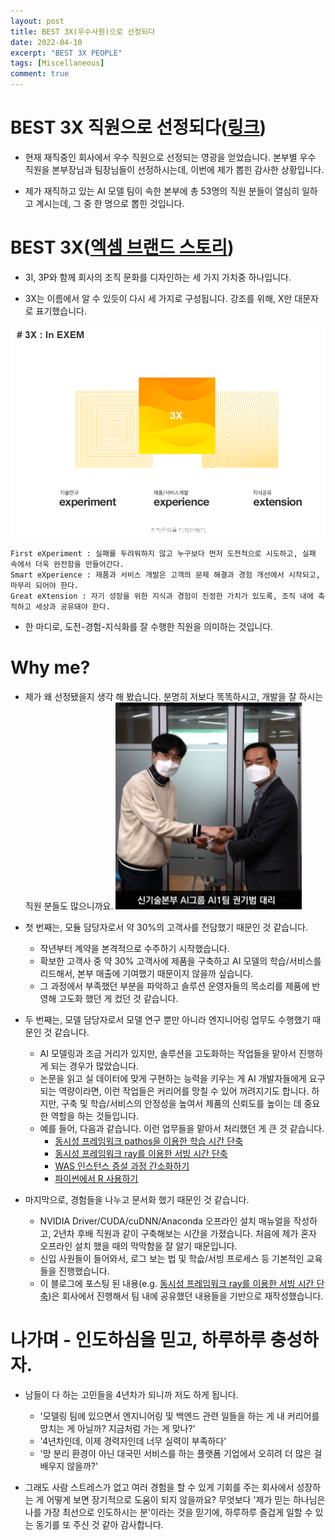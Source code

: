 ```yaml
---
layout: post
title: BEST 3X(우수사원)으로 선정되다
date: 2022-04-10
excerpt: "BEST 3X PEOPLE"
tags: [Miscellaneous]
comment: true
---
```



# BEST 3X 직원으로 선정되다([링크](https://elegant-marquess-7fb.notion.site/BEST-3X-c07286528a0f41c282414a2ba2eff882))
- 현재 재직중인 회사에서 우수 직원으로 선정되는 영광을 얻었습니다. 본부별 우수 직원을 본부장님과 팀장님들이 선정하시는데, 이번에 제가 뽑힌 감사한 상황입니다.

- 제가 재직하고 있는 AI 모델 팀이 속한 본부에 총 53명의 직원 분들이 열심히 일하고 계시는데, 그 중 한 명으로 뽑힌 것입니다.

# BEST 3X([엑셈 브랜드 스토리](https://blog.ex-em.com/1268))
- 3I, 3P와 함께 회사의 조직 문화를 디자인하는 세 가지 가치중 하나입니다.

- 3X는 이름에서 알 수 있듯이 다시 세 가지로 구성됩니다. 강조를 위해, X만 대문자로 표기했습니다.


![3X](/imgs/3X.PNG)


	First eXperiment : 실패를 두려워하지 않고 누구보다 먼저 도전적으로 시도하고, 실패 속에서 더욱 완전함을 만들어간다.
	Smart eXperience : 제품과 서비스 개발은 고객의 문제 해결과 경험 개선에서 시작되고, 마무리 되어야 한다.
	Great eXtension : 자기 성장을 위한 지식과 경험이 진정한 가치가 있도록, 조직 내에 축적하고 세상과 공유돼야 한다.

- 한 마디로, 도전-경험-지식화를 잘 수행한 직원을 의미하는 것입니다.


# Why me?

-  제가 왜 선정됐을지 생각 해 봤습니다. 분명히 저보다 똑똑하시고, 개발을 잘 하시는 직원 분들도 많으니까요.
![lunch](/imgs/lunch.PNG)


-  첫 번째는, 모듈 담당자로서 약 30%의 고객사를 전담했기 때문인 것 같습니다.
	-  작년부터 계약을 본격적으로 수주하기 시작했습니다.
	-  확보한 고객사 중 약 30% 고객사에 제품을 구축하고 AI 모델의 학습/서비스를 리드해서, 본부 매출에 기여했기 때문이지 않을까 싶습니다.
	-  그 과정에서 부족했던 부분을 파악하고 솔루션 운영자들의 목소리를 제품에 반영해 고도화 했던 게 컸던 것 같습니다.


-	두 번째는, 모델 담당자로서 모델 연구 뿐만 아니라 엔지니어링 업무도 수행했기 때문인 것 같습니다.
	-  AI 모델링과 조금 거리가 있지만, 솔루션을 고도화하는 작업들을 맡아서 진행하게 되는 경우가 많았습니다.
	-  논문을 읽고 실 데이터에 맞게 구현하는 능력을 키우는 게 AI 개발자들에게 요구되는 역량이라면, 이런 작업들은 커리어를 망칠 수 있어 꺼려지기도 합니다. 하지만, 구축 및 학습/서비스의 안정성을 높여서 제품의 신뢰도를 높이는 데 중요한 역할을 하는 것들입니다.
	-  예를 들어, 다음과 같습니다. 이런 업무들을 맡아서 처리했던 게 큰 것 같습니다.
		-  [동시성 프레임워크 pathos을 이용한 학습 시간 단축](https://luvoatiger.github.io/parallel-training-with-pathos/)
		-  [동시성 프레임워크 ray를 이용한 서빙 시간 단축](https://luvoatiger.github.io/parallel-serving-with-ray/)
		-  [WAS 인스턴스 증설 과정 간소화하기](https://luvoatiger.github.io/how-to-expand-was-and-apm-using-docker/)
		-  [파이썬에서 R 사용하기](https://luvoatiger.github.io/how-to-use-r-on-python/)


-   마지막으로, 경험들을 나누고 문서화 했기 때문인 것 같습니다.
	- NVIDIA Driver/CUDA/cuDNN/Anaconda 오프라인 설치 매뉴얼을 작성하고, 2년차 후배 직원과 같이 구축해보는 시간을 가졌습니다. 처음에 제가 혼자 오프라인 설치 했을 때의 막막함을 잘 알기 때문입니다.
	- 신입 사원들이 들어와서, 로그 보는 법 및 학슶/서빙 프로세스 등 기본적인 교육들을 진행했습니다.
	- 이 블로그에 포스팅 된 내용(e.g. [동시성 프레임워크 ray를 이용한 서빙 시간 단축](https://luvoatiger.github.io/parallel-serving-with-ray/))은 회사에서 진행해서 팀 내에 공유했던 내용들을 기반으로 재작성했습니다.


# 나가며 - 인도하심을 믿고, 하루하루 충성하자.

- 남들이 다 하는 고민들을 4년차가 되니까 저도 하게 됩니다.
	- '모델링 팀에 있으면서 엔지니어링 및 백엔드 관련 일들을 하는 게 내 커리어를 망치는 게 아닐까? 지금처럼 가는 게 맞나?'
	- '4년차인데, 이제 경력자인데 너무 실력이 부족하다'
	- '망 분리 환경이 아닌 대국민 서비스를 하는 플랫폼 기업에서 오히려 더 많은 걸 배우지 않을까?'

- 그래도 사람 스트레스가 없고 여러 경험을 할 수 있게 기회를 주는 회사에서 성장하는 게 어떻게 보면 장기적으로 도움이 되지 않을까요? 무엇보다 '제가 믿는 하나님은 나를 가장 최선으로 인도하시는 분'이라는 것을 믿기에, 하루하루 즐겁게 일할 수 있는 동기를 또 주신 것 같아 감사합니다.
